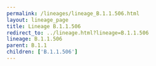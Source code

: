 ```yaml
---
permalink: /lineages/lineage_B.1.1.506.html
layout: lineage_page
title: Lineage B.1.1.506
redirect_to: ../lineage.html?lineage=B.1.1.506
lineage: B.1.1.506
parent: B.1.1
children: ['B.1.1.506']
---
```

